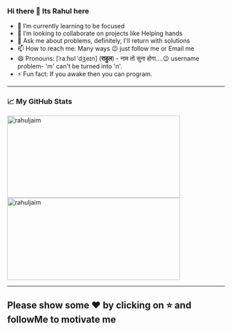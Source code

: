 ### Hi there 👋 Its Rahul here

<!--
**rahuljaim/rahuljaim** is a ✨ _special_ ✨ repository because its `README.md` (this file) appears on your GitHub profile.

Here are some ideas to get you started:
-->
- 🌱 I’m currently learning to be focused
- 👯 I’m looking to collaborate on projects like Helping hands
- 💬 Ask me about problems, definitely, I'll return with solutions
- 📫 How to reach me: Many ways 😉 just follow me or Email me
- 😄 Pronouns:  [ˈraːɦʊl ˈdʒeɪn] (**राहुल**) - नाम तो सुना होगा....😉 username problem- 'm' can't be turned into 'n'.
- ⚡ Fun fact: If you awake then you can program. 




------------

### 📈 My GitHub Stats

<p align="left">
    <img alt="rahuljaim" height="190" width="400" src="https://github-readme-stats.vercel.app/api?username=rahuljaim&show_icons=true" />
    <img alt="rahuljaim" height="190" width="400" src="https://github-readme-stats.vercel.app/api/top-langs/?username=rahuljaim&layout=compact&hide=perl&langs_count=20" />
</p>

------------


## **Please show some ❤️ by clicking on ⭐ and followMe to motivate me**
